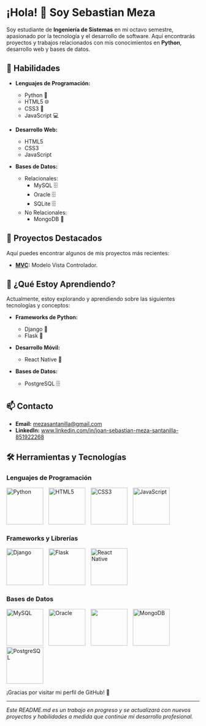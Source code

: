 # ¡Hola! 👋 Soy Sebastian Meza

Soy estudiante de **Ingeniería de Sistemas** en mi octavo semestre, apasionado por la tecnología y el desarrollo de software. Aquí encontrarás proyectos y trabajos relacionados con mis conocimientos en **Python**, desarrollo web y bases de datos.

## 🚀 Habilidades

- **Lenguajes de Programación:**
  - Python 🐍
  - HTML5 🌐
  - CSS3 🎨
  - JavaScript 💻

- **Desarrollo Web:**
  - HTML5
  - CSS3
  - JavaScript

- **Bases de Datos:**
  - Relacionales:
    - MySQL 🗄️
    - Oracle 🗄️
    - SQLite 🗄️
  - No Relacionales:
    - MongoDB 🌿

## 📂 Proyectos Destacados

Aquí puedes encontrar algunos de mis proyectos más recientes:

- **[MVC](https://github.com/Joan576/MVC):** Modelo Vista Controlador.

## 🌟 ¿Qué Estoy Aprendiendo?

Actualmente, estoy explorando y aprendiendo sobre las siguientes tecnologías y conceptos:

- **Frameworks de Python:**
  - Django 🐍
  - Flask 🐍

- **Desarrollo Móvil:**
  - React Native 📱

- **Bases de Datos:**
  - PostgreSQL 🗄️


## 📫 Contacto

- **Email:** mezasantanilla@gmail.com
- **LinkedIn:** www.linkedin.com/in/joan-sebastian-meza-santanilla-851922268

## 🛠️ Herramientas y Tecnologías

### Lenguajes de Programación

<p>
  <img src="https://img.icons8.com/color/96/000000/python.png" alt="Python" style="width: 96px; height: 96px; display: inline-block; margin-right: 10px;"/>
  <img src="https://img.icons8.com/color/96/000000/html-5.png" alt="HTML5" style="width: 96px; height: 96px; display: inline-block; margin-right: 10px;"/>
  <img src="https://img.icons8.com/color/96/000000/css3.png" alt="CSS3" style="width: 96px; height: 96px; display: inline-block; margin-right: 10px;"/>
  <img src="https://img.icons8.com/color/96/000000/javascript.png" alt="JavaScript" style="width: 96px; height: 96px; display: inline-block; margin-right: 10px;"/>
</p>

### Frameworks y Librerías

<p>
  <img src="https://img.icons8.com/color/96/000000/django.png" alt="Django" style="width: 96px; height: 96px; display: inline-block; margin-right: 10px;"/>
  <img src="https://cdn.jsdelivr.net/gh/devicons/devicon@latest/icons/flask/flask-original.svg" alt="Flask" style="width: 96px; height: 96px; display: inline-block; margin-right: 10px;"/>
  <img src="https://img.icons8.com/color/96/000000/react-native.png" alt="React Native" style="width: 96px; height: 96px; display: inline-block; margin-right: 10px;"/>
</p>

### Bases de Datos

<p>
  <img src="https://img.icons8.com/color/96/000000/mysql.png" alt="MySQL" style="width: 96px; height: 96px; display: inline-block; margin-right: 10px;"/>
  <img src="https://cdn.jsdelivr.net/gh/devicons/devicon@latest/icons/oracle/oracle-original.svg" alt="Oracle" style="width: 96px; height: 96px; display: inline-block; margin-right: 10px;"/>     
  <img src="https://cdn.jsdelivr.net/gh/devicons/devicon@latest/icons/sqlite/sqlite-original.svg" style="width: 96px; height: 96px; display: inline-block; margin-right: 10px;"/>
  <img src="https://img.icons8.com/color/96/000000/mongodb.png" alt="MongoDB" style="width: 96px; height: 96px; display: inline-block; margin-right: 10px;"/>
  <img src="https://img.icons8.com/color/96/000000/postgreesql.png" alt="PostgreSQL" style="width: 96px; height: 96px; display: inline-block; margin-right: 10px;"/>
</p>


          

¡Gracias por visitar mi perfil de GitHub! 🚀

---

*Este README.md es un trabajo en progreso y se actualizará con nuevos proyectos y habilidades a medida que continúe mi desarrollo profesional.*

